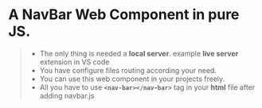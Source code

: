 # A **NavBar** Web Component in pure **JS**.

> - The only thing is needed a **local server**. example **live server** extension in VS code
> - You have configure files routing according your need.
> - You can use this web component in your projects freely.
> - All you have to use **`<nav-bar></nav-bar>`** tag in your **html** file after adding navbar.js

